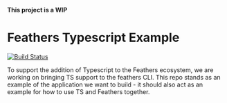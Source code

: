 **This project is a WIP**

Feathers Typescript Example
==
[![Build Status](https://travis-ci.org/georgeedwards/Feathers-Typescript-Example.svg)](https://travis-ci.org/georgeedwards/Feathers-Typescript-Example)

To support the addition of Typescript to the Feathers ecosystem, we are working on bringing TS support to the feathers CLI. This repo stands as an example of the application we want to build - it should also act as an example for how to use TS and Feathers together.